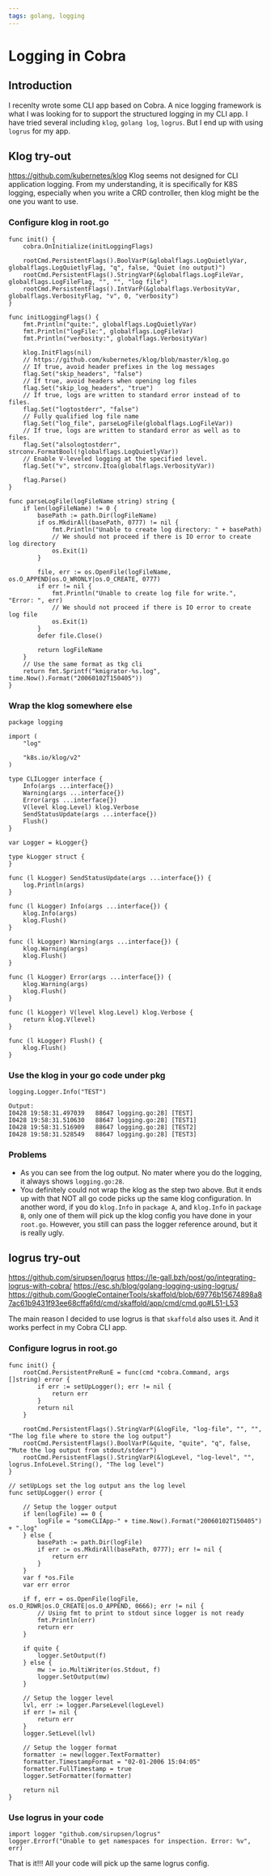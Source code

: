 ```yaml
---
tags: golang, logging
---
```

# Logging in Cobra
## Introduction
I recenlty wrote some CLI app based on Cobra. A nice logging framework is what I was looking for to support the structured logging in my CLI app. I have tried several including `klog`, `golang log`, `logrus`. But I end up with using `logrus` for my app.
## Klog try-out
https://github.com/kubernetes/klog
Klog seems not designed for CLI application logging. From my understanding, it is specifically for K8S logging, especially when you write a CRD controller, then klog might be the one you want to use.
### Configure klog in root.go
```
func init() {
	cobra.OnInitialize(initLoggingFlags)

	rootCmd.PersistentFlags().BoolVarP(&globalflags.LogQuietlyVar, globalflags.LogQuietlyFlag, "q", false, "Quiet (no output)")
	rootCmd.PersistentFlags().StringVarP(&globalflags.LogFileVar, globalflags.LogFileFlag, "", "", "log file")
	rootCmd.PersistentFlags().IntVarP(&globalflags.VerbosityVar, globalflags.VerbosityFlag, "v", 0, "verbosity")
}

func initLoggingFlags() {
	fmt.Println("quite:", globalflags.LogQuietlyVar)
	fmt.Println("logFile:", globalflags.LogFileVar)
	fmt.Println("verbosity:", globalflags.VerbosityVar)

	klog.InitFlags(nil)
	// https://github.com/kubernetes/klog/blob/master/klog.go
	// If true, avoid header prefixes in the log messages
	flag.Set("skip_headers", "false")
	// If true, avoid headers when opening log files
	flag.Set("skip_log_headers", "true")
	// If true, logs are written to standard error instead of to files.
	flag.Set("logtostderr", "false")
	// Fully qualified log file name
	flag.Set("log_file", parseLogFile(globalflags.LogFileVar))
	// If true, logs are written to standard error as well as to files.
	flag.Set("alsologtostderr", strconv.FormatBool(!globalflags.LogQuietlyVar))
	// Enable V-leveled logging at the specified level.
	flag.Set("v", strconv.Itoa(globalflags.VerbosityVar))

	flag.Parse()
}

func parseLogFile(logFileName string) string {
	if len(logFileName) != 0 {
		basePath := path.Dir(logFileName)
		if os.MkdirAll(basePath, 0777) != nil {
			fmt.Println("Unable to create log directory: " + basePath)
			// We should not proceed if there is IO error to create log directory
			os.Exit(1)
		}

		file, err := os.OpenFile(logFileName, os.O_APPEND|os.O_WRONLY|os.O_CREATE, 0777)
		if err != nil {
			fmt.Println("Unable to create log file for write.", "Error: ", err)
			// We should not proceed if there is IO error to create log file
			os.Exit(1)
		}
		defer file.Close()

		return logFileName
	}
	// Use the same format as tkg cli
	return fmt.Sprintf("kmigrator-%s.log", time.Now().Format("20060102T150405"))
}
```

### Wrap the klog somewhere else
```
package logging

import (
	"log"

	"k8s.io/klog/v2"
)

type CLILogger interface {
	Info(args ...interface{})
	Warning(args ...interface{})
	Error(args ...interface{})
	V(level klog.Level) klog.Verbose
	SendStatusUpdate(args ...interface{})
	Flush()
}

var Logger = kLogger{}

type kLogger struct {
}

func (l kLogger) SendStatusUpdate(args ...interface{}) {
	log.Println(args)
}

func (l kLogger) Info(args ...interface{}) {
	klog.Info(args)
	klog.Flush()
}

func (l kLogger) Warning(args ...interface{}) {
	klog.Warning(args)
	klog.Flush()
}

func (l kLogger) Error(args ...interface{}) {
	klog.Warning(args)
	klog.Flush()
}

func (l kLogger) V(level klog.Level) klog.Verbose {
	return klog.V(level)
}

func (l kLogger) Flush() {
	klog.Flush()
}

```
### Use the klog in your go code under pkg
```
logging.Logger.Info("TEST")

Output:
I0428 19:58:31.497039   88647 logging.go:28] [TEST]
I0428 19:58:31.510630   88647 logging.go:28] [TEST1]
I0428 19:58:31.516909   88647 logging.go:28] [TEST2]
I0428 19:58:31.528549   88647 logging.go:28] [TEST3]
```
### Problems
* As you can see from the log output. No mater where you do the logging, it always shows `logging.go:28`.
* You definitely could not wrap the klog as the step two above. But it ends up with that NOT all go code picks up the same klog configuration. In another word, if you do `klog.Info` in `package A`, and `klog.Info` in `package B`, only one of them will pick up the klog config you have done in your `root.go`. However, you still can pass the logger reference around, but it is really ugly.

## logrus try-out
https://github.com/sirupsen/logrus
https://le-gall.bzh/post/go/integrating-logrus-with-cobra/
https://esc.sh/blog/golang-logging-using-logrus/
https://github.com/GoogleContainerTools/skaffold/blob/69776b15674898a87ac61b9431f93ee68cffa6fd/cmd/skaffold/app/cmd/cmd.go#L51-L53

The main reason I decided to use logrus is that `skaffold` also uses it. And it works perfect in my Cobra CLI app.
### Configure logrus in root.go
```
func init() {
	rootCmd.PersistentPreRunE = func(cmd *cobra.Command, args []string) error {
		if err := setUpLogger(); err != nil {
			return err
		}
		return nil
	}

	rootCmd.PersistentFlags().StringVarP(&logFile, "log-file", "", "", "The log file where to store the log output")
	rootCmd.PersistentFlags().BoolVarP(&quite, "quite", "q", false, "Mute the log output from stdout/stderr")
	rootCmd.PersistentFlags().StringVarP(&logLevel, "log-level", "", logrus.InfoLevel.String(), "The log level")
}

// setUpLogs set the log output ans the log level
func setUpLogger() error {

	// Setup the logger output
	if len(logFile) == 0 {
		logFile = "someCLIApp-" + time.Now().Format("20060102T150405") + ".log"
	} else {
		basePath := path.Dir(logFile)
		if err := os.MkdirAll(basePath, 0777); err != nil {
			return err
		}
	}
	var f *os.File
	var err error

	if f, err = os.OpenFile(logFile, os.O_RDWR|os.O_CREATE|os.O_APPEND, 0666); err != nil {
		// Using fmt to print to stdout since logger is not ready
		fmt.Println(err)
		return err
	}

	if quite {
		logger.SetOutput(f)
	} else {
		mw := io.MultiWriter(os.Stdout, f)
		logger.SetOutput(mw)
	}

	// Setup the logger level
	lvl, err := logger.ParseLevel(logLevel)
	if err != nil {
		return err
	}
	logger.SetLevel(lvl)

	// Setup the logger format
	formatter := new(logger.TextFormatter)
	formatter.TimestampFormat = "02-01-2006 15:04:05"
	formatter.FullTimestamp = true
	logger.SetFormatter(formatter)

	return nil
}
```
### Use logrus in your code
```
import logger "github.com/sirupsen/logrus"
logger.Errorf("Unable to get namespaces for inspection. Error: %v", err)
```

That is it!!! All your code will pick up the same logrus config.